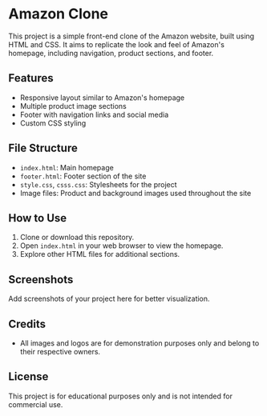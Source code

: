 # Amazon Clone

This project is a simple front-end clone of the Amazon website, built using HTML and CSS. It aims to replicate the look and feel of Amazon's homepage, including navigation, product sections, and footer.

## Features
- Responsive layout similar to Amazon's homepage
- Multiple product image sections
- Footer with navigation links and social media
- Custom CSS styling

## File Structure
- `index.html`: Main homepage
- `footer.html`: Footer section of the site
- `style.css`, `csss.css`: Stylesheets for the project
- Image files: Product and background images used throughout the site

## How to Use
1. Clone or download this repository.
2. Open `index.html` in your web browser to view the homepage.
3. Explore other HTML files for additional sections.

## Screenshots
Add screenshots of your project here for better visualization.

## Credits
- All images and logos are for demonstration purposes only and belong to their respective owners.

## License
This project is for educational purposes only and is not intended for commercial use.
